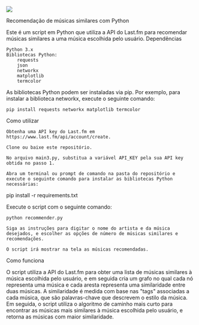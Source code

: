 <img src=https://i.imgur.com/C0RrESB.png>




Recomendação de músicas similares com Python

Este é um script em Python que utiliza a API do Last.fm para recomendar músicas similares a uma música escolhida pelo usuário.
Dependências

    Python 3.x
    Bibliotecas Python:
        requests
        json
        networkx
        matplotlib
        termcolor

As bibliotecas Python podem ser instaladas via pip. Por exemplo, para instalar a biblioteca networkx, execute o seguinte comando:

```pip install requests networkx matplotlib termcolor```

Como utilizar

    Obtenha uma API key do Last.fm em https://www.last.fm/api/account/create.

    Clone ou baixe este repositório.

    No arquivo main3.py, substitua a variável API_KEY pela sua API key obtida no passo 1.

    Abra um terminal ou prompt de comando na pasta do repositório e execute o seguinte comando para instalar as bibliotecas Python necessárias:

pip install -r requirements.txt

Execute o script com o seguinte comando:

    python recommender.py

    Siga as instruções para digitar o nome do artista e da música desejados, e escolher as opções de número de músicas similares e recomendações.

    O script irá mostrar na tela as músicas recomendadas.

Como funciona

O script utiliza a API do Last.fm para obter uma lista de músicas similares à música escolhida pelo usuário, e em seguida cria um grafo no qual cada nó representa uma música e cada aresta representa uma similaridade entre duas músicas. A similaridade é medida com base nas "tags" associadas a cada música, que são palavras-chave que descrevem o estilo da música. Em seguida, o script utiliza o algoritmo de caminho mais curto para encontrar as músicas mais similares à música escolhida pelo usuário, e retorna as músicas com maior similaridade.